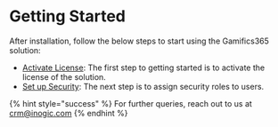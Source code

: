# Getting Started

After installation, follow the below steps to start using the Gamifics365 solution:

* [Activate License](https://docs.inogic.com/gamifics365/getting-started/license-activation): The first step to getting started is to activate the license of the solution.
* [Set up Security](https://docs.inogic.com/gamifics365/getting-started/set-up-security): The next step is to assign security roles to users.

{% hint style="success" %}
For further queries, reach out to us at [crm@inogic.com](mailto:crm@inogic.com)
{% endhint %}

